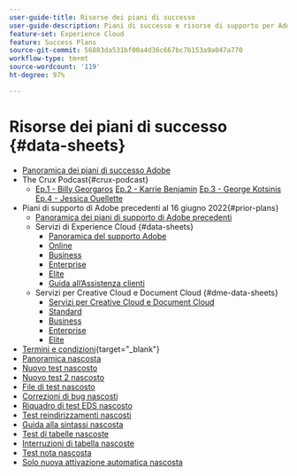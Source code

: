 ```yaml
---
user-guide-title: Risorse dei piani di successo
user-guide-description: Piani di successo e risorse di supporto per Adobe Experience Cloud e Adobe Experience Platform.
feature-set: Experience Cloud
feature: Success Plans
source-git-commit: 56883da531bf00a4d36c667bc7b153a9a047a770
workflow-type: tm+mt
source-wordcount: '119'
ht-degree: 97%

---
```



# Risorse dei piani di successo {#data-sheets}

+ [Panoramica dei piani di successo Adobe](overview.md)
+ The Crux Podcast{#crux-podcast}
   + [Ep.1 - Billy Georgaros](episode1.md)
     [Ep.2 - Karrie Benjamin](episode2.md)
     [Ep.3 - George Kotsinis](episode3.md)
     [Ep.4 - Jessica Ouellette](episode4.md)
+ Piani di supporto di Adobe precedenti al 16 giugno 2022{#prior-plans}
   + [Panoramica dei piani di supporto di Adobe precedenti](overview-prior-plans.md)
   + Servizi di Experience Cloud {#data-sheets}
      + [Panoramica del supporto Adobe](dx-overview.md)
      + [Online](online.md)
      + [Business](business.md)
      + [Enterprise](enterprise.md)
      + [Elite](elite.md)
      + [Guida all’Assistenza clienti](support-guide.md)
   + Servizi per Creative Cloud e Document Cloud {#dme-data-sheets}
      + [Servizi per Creative Cloud e Document Cloud](dme-overview.md)
      + [Standard](dme-standard.md)
      + [Business](dme-business.md)
      + [Enterprise](dme-enterprise.md)
      + [Elite](dme-elite.md)
+ [Termini e condizioni](https://helpx.adobe.com/it/support/programs/support-policies-terms-conditions.html){target="_blank"}
+ [Panoramica nascosta](hidden-overview.md)
+ [Nuovo test nascosto](hidden-new-test.md)
+ [Nuovo test 2 nascosto](hidden-new-test-2.md)
+ [File di test nascosto](hidden-test.md)
+ [Correzioni di bug nascosti](hidden/bug-fixes.md)
+ [Riquadro di test EDS nascosto](hidden/test-page.md)
+ [Test reindirizzamenti nascosti](hidden/test-redirection.md)
+ [Guida alla sintassi nascosta](hidden/syntax-style-guide.md)
+ [Test di tabelle nascoste](hidden/tables.md)
+ [Interruzioni di tabella nascoste](hidden/table-breaks.md)
+ [Test nota nascosta](hidden/note-test.md)
+ [Solo nuova attivazione automatica nascosta](hidden/autoactivate.md)

<!--
+ [Hidden table breaks](hidden/table-breaks.md)


Articles must be added to this TOC file in order to render.

Use this list format to specify links to articles and section headings that expand and collapse in the left rail of the user guide.

An article link CANNOT be used as a section heading.
-->
